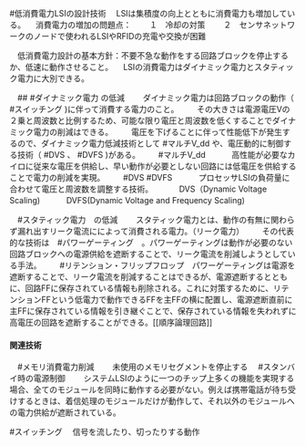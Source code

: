 #低消費電力LSIの設計技術
　LSIは集積度の向上とともに消費電力も増加している。
　消費電力の増加の問題点：
　　１　冷却の対策
　　２　センサネットワークのノードで使われるLSIやRFIDの充電や交換が困難

　低消費電力設計の基本方針：不要不急な動作をする回路ブロックを停止するか、低速に動作させること。
　LSIの消費電力はダイナミック電力とスタティック電力に大別できる。

　## #ダイナミック電力 の低減
　　ダイナミック電力は回路ブロックの動作（ #スイッチング )に伴って消費する電力のこと。
　　その大きさは電源電圧Vの２乗と周波数と比例するため、可能な限り電圧と周波数を低くすることでダイナミック電力の削減はできる。
　　電圧を下げることに伴って性能低下が発生するので、ダイナミック電力低減技術として #マルチV_dd や、電圧動的に制御する技術（ #DVS 、 #DVFS )がある。
　　#マルチV_dd 
　　　高性能が必要なカイロに従来な電圧を供給し、早い動作が必要としない回路には低電圧を供給することで電力の削減を実現。
　　#DVS #DVFS 
　　　プロセッサLSIの負荷量に合わせて電圧と周波数を調整する技術。
　　　DVS（Dynamic Voltage Scaling)
　　　DVFS(Dynamic Voltage and Frequency Scaling)

　#スタティック電力　の低減
　　スタティック電力とは、動作の有無に関わらず漏れ出すリーク電流にによって消費される電力。（リーク電力）
　　その代表的な技術は　#パワーゲーティング　。パワーゲーティングは動作が必要のない回路ブロックへの電源供給を遮断することで、リーク電流を削減しようとしている手法。
　　#リテンション・フリップフロップ　パワーゲーティングは電源を遮断することで、リーク電流を削減することはできるが、電源遮断するとともに、回路FFに保存されている情報も削除される。これに対策するために、リテンションFFという低電力で動作できるFFを主FFの横に配置し、電源遮断直前に主FFに保存されている情報を引き継ぐことで、保存されている情報を失われずに高電圧の回路を遮断することができる。[[順序論理回路]]

#### 関連技術
　#メモリ消費電力削減
　　未使用のメモリセグメントを停止する
　#スタンバイ時の電源制御
　　システムLSIのように一つのチップ上多くの機能を実現する場合、全てのモジュールを同時に動作する必要がない。例えば携帯電話が待ち受けするときは、着信処理のモジュールだけが動作して、それ以外のモジュールへの電力供給が遮断されている。

#スイッチング 
　信号を流したり、切ったりする動作
